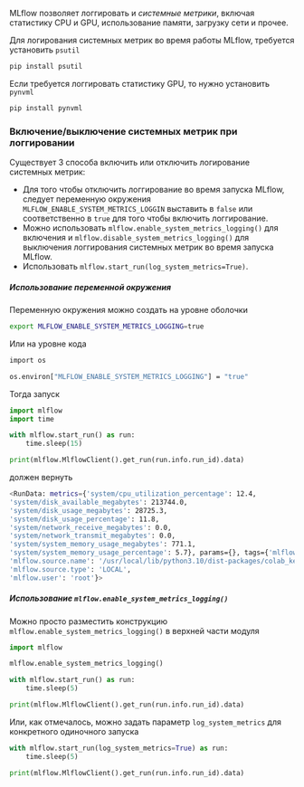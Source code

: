 MLflow позволяет логгировать и _системные метрики_, включая статистику CPU и GPU, использование памяти, загрузку сети и прочее.

Для логирования системных метрик во время работы MLflow, требуется установить `psutil` 
```bash
pip install psutil
```

Если требуется логгировать статистику GPU, то нужно установить `pynvml`
```bash
pip install pynvml
```

### Включение/выключение системных метрик при логгировании

Существует 3 способа включить или отключить логирование системных метрик:
- Для того чтобы отключить логгирование во время запуска MLflow, следует переменную окружения `MLFLOW_ENABLE_SYSTEM_METRICS_LOGGIN` выставить в `false` или соответственно в `true` для того чтобы включить логгирование.
- Можно использовать `mlflow.enable_system_metrics_logging()` для включения и `mlflow.disable_system_metrics_logging()` для выключения логгирования системных метрик во время запуска MLflow.
- Использовать `mlflow.start_run(log_system_metrics=True)`.

##### Использование переменной окружения

Переменную окружения можно создать на уровне оболочки
```bash
export MLFLOW_ENABLE_SYSTEM_METRICS_LOGGING=true
```

Или на уровне кода
```bash
import os

os.environ["MLFLOW_ENABLE_SYSTEM_METRICS_LOGGING"] = "true"
```

Тогда запуск
```python
import mlflow
import time

with mlflow.start_run() as run:
    time.sleep(15)

print(mlflow.MlflowClient().get_run(run.info.run_id).data)
```

должен вернуть
```bash
<RunData: metrics={'system/cpu_utilization_percentage': 12.4,
'system/disk_available_megabytes': 213744.0,
'system/disk_usage_megabytes': 28725.3,
'system/disk_usage_percentage': 11.8,
'system/network_receive_megabytes': 0.0,
'system/network_transmit_megabytes': 0.0,
'system/system_memory_usage_megabytes': 771.1,
'system/system_memory_usage_percentage': 5.7}, params={}, tags={'mlflow.runName': 'nimble-auk-61',
'mlflow.source.name': '/usr/local/lib/python3.10/dist-packages/colab_kernel_launcher.py',
'mlflow.source.type': 'LOCAL',
'mlflow.user': 'root'}>
```

##### Использование `mlflow.enable_system_metrics_logging()`

Можно просто разместить конструкцию `mlflow.enable_system_metrics_logging()` в верхней части модуля
```python
import mlflow

mlflow.enable_system_metrics_logging()

with mlflow.start_run() as run:
    time.sleep(5)

print(mlflow.MlflowClient().get_run(run.info.run_id).data)
```

Или, как отмечалось, можно задать параметр `log_system_metrics` для конкретного одиночного запуска
```python
with mlflow.start_run(log_system_metrics=True) as run:
    time.sleep(5)

print(mlflow.MlflowClient().get_run(run.info.run_id).data)
```
